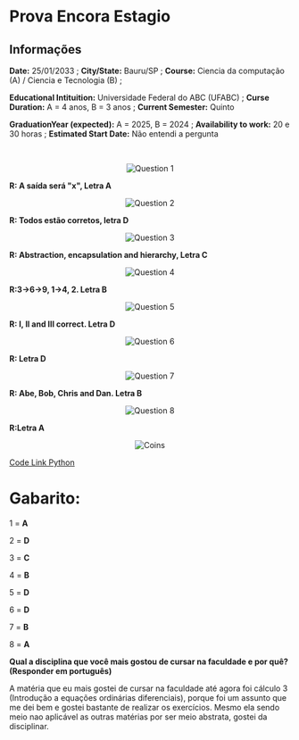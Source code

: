
# Prova Encora Estagio


## Informações


**Date:** 25/01/2033 ; **City/State:** Bauru/SP ; **Course:** Ciencia da computação (A) / Ciencia e Tecnologia (B) ; 


**Educational Intituition:** Universidade Federal do ABC (UFABC) ; **Curse Duration:** A = 4 anos, B = 3 anos ; **Current Semester:** Quinto

**GraduationYear (expected):** A = 2025, B = 2024 ; **Availability to work:** 20 e 30 horas ; **Estimated Start Date:** Não entendi a pergunta




<br>

<p align="center">
 <img src="https://github.com/elpitta/MyRepository/blob/main/Prova%20Encora%20Est%C3%A1gio/Capturas/question%201.png" title="Question 1" alt = "Question 1" />
</p>

**R: A saída será "x", Letra A**

<p align="center">
 <img src="https://github.com/elpitta/MyRepository/blob/main/Prova%20Encora%20Est%C3%A1gio/Capturas/question%202.png" title="Question 2" alt = "Question 2" />
</p>

**R: Todos estão corretos, letra D**

<p align="center">
 <img src="https://github.com/elpitta/MyRepository/blob/main/Prova%20Encora%20Est%C3%A1gio/Capturas/question%203.png" title="Question 3" alt = "Question 3" />
</p>

**R: Abstraction, encapsulation and hierarchy, Letra C**

<p align="center">
 <img src="https://github.com/elpitta/MyRepository/blob/main/Prova%20Encora%20Est%C3%A1gio/Capturas/question%204.png" title="Question 4" alt = "Question 4" />
</p>

**R:3->6->9, 1->4, 2. Letra B**

<p align="center">
 <img src="https://github.com/elpitta/MyRepository/blob/main/Prova%20Encora%20Est%C3%A1gio/Capturas/question%205.png" title="Question 5" alt = "Question 5" />
</p>

**R: I, II and III correct. Letra D**

<p align="center">
 <img src="https://github.com/elpitta/MyRepository/blob/main/Prova%20Encora%20Est%C3%A1gio/Capturas/question%206.png" title="Question 6" alt = "Question 6" />
</p>

**R: Letra D**

<p align="center">
 <img src="https://github.com/elpitta/MyRepository/blob/main/Prova%20Encora%20Est%C3%A1gio/Capturas/question%207.png" title="Question 7" alt = "Question 7" />
</p>

**R: Abe, Bob, Chris and Dan. Letra B**

<p align="center">
 <img src="https://github.com/elpitta/MyRepository/blob/main/Prova%20Encora%20Est%C3%A1gio/Capturas/question%208.png" title="Question 8" alt = "Question 8" />
</p>

**R:Letra A**

<p align="center">
 <img src="https://github.com/elpitta/MyRepository/blob/main/Prova%20Encora%20Est%C3%A1gio/Capturas/Captura%20de%20tela_20230125_184019.png" title="Coins" alt = "Coins" />
</p>

[Code Link Python](https://github.com/elpitta/MyRepository/blob/main/Prova%20Encora%20Est%C3%A1gio/encora_coins.py)


# Gabarito: 
1 = **A**  


2 = **D**  


3 = **C**


4 = **B**


5 = **D**


6 = **D**


7 = **B**



8 = **A**


**Qual a disciplina que você mais gostou de cursar na faculdade e por quê? (Responder em
português)**

A matéria que eu mais gostei de cursar na faculdade até agora foi cálculo 3 (Introdução a equações ordinárias diferenciais), porque foi um assunto que me dei bem e gostei bastante de realizar os exercícios. Mesmo ela sendo meio nao aplicável as outras matérias por ser meio abstrata, gostei da disciplinar.















